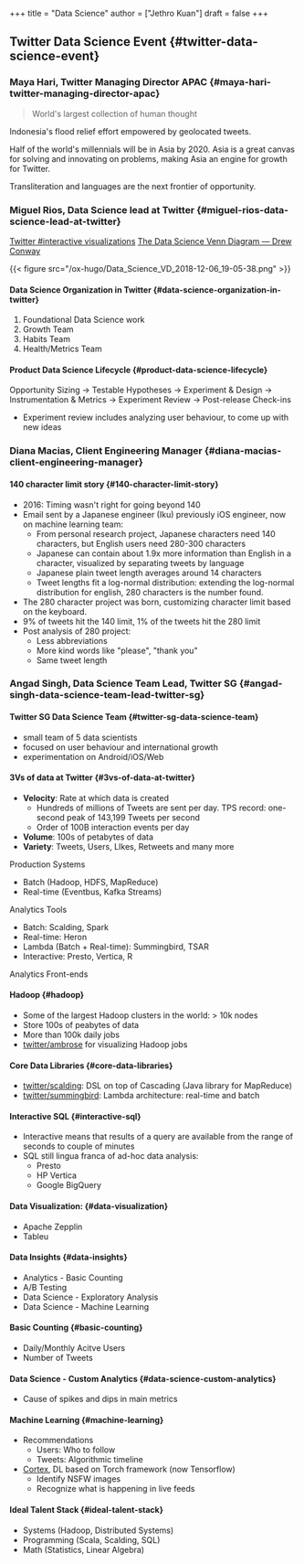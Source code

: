 +++
title = "Data Science"
author = ["Jethro Kuan"]
draft = false
+++

## Twitter Data Science Event {#twitter-data-science-event}

### Maya Hari, Twitter Managing Director APAC {#maya-hari-twitter-managing-director-apac}

> World's largest collection of human thought

Indonesia's flood relief effort empowered by geolocated tweets.

Half of the world's millennials will be in Asia by 2020. Asia is a
great canvas for solving and innovating on problems, making Asia an
engine for growth for Twitter.

Transliteration and languages are the next frontier of opportunity.

### Miguel Rios, Data Science lead at Twitter {#miguel-rios-data-science-lead-at-twitter}

[Twitter #interactive visualizations](https://interactive.twitter.com/)
[The Data Science Venn Diagram — Drew Conway](http://drewconway.com/zia/2013/3/26/the-data-science-venn-diagram)

{{< figure src="/ox-hugo/Data_Science_VD_2018-12-06_19-05-38.png" >}}

#### Data Science Organization in Twitter {#data-science-organization-in-twitter}

1.  Foundational Data Science work
2.  Growth Team
3.  Habits Team
4.  Health/Metrics Team

#### Product Data Science Lifecycle {#product-data-science-lifecycle}

Opportunity Sizing -> Testable Hypotheses -> Experiment & Design ->
Instrumentation & Metrics -> Experiment Review -> Post-release
Check-ins

- Experiment review includes analyzing user behaviour, to come up with
  new ideas

### Diana Macias, Client Engineering Manager {#diana-macias-client-engineering-manager}

#### 140 character limit story {#140-character-limit-story}

- 2016: Timing wasn't right for going beyond 140
- Email sent by a Japanese engineer (Iku) previously iOS engineer,
  now on machine learning team:
  - From personal research project, Japanese characters need 140 characters, but English users need
    280-300 characters
  - Japanese can contain about 1.9x more information than English in a
    character, visualized by separating tweets by language
  - Japanese plain tweet length averages around 14 characters
  - Tweet lengths fit a log-normal distribution: extending the
    log-normal distribution for english, 280 characters is the number found.
- The 280 character project was born, customizing character limit
  based on the keyboard.
- 9% of tweets hit the 140 limit, 1% of the tweets hit the 280 limit
- Post analysis of 280 project:
  - Less abbreviations
  - More kind words like "please", "thank you"
  - Same tweet length

### Angad Singh, Data Science Team Lead, Twitter SG {#angad-singh-data-science-team-lead-twitter-sg}

#### Twitter SG Data Science Team {#twitter-sg-data-science-team}

- small team of 5 data scientists
- focused on user behaviour and international growth
- experimentation on Android/iOS/Web

#### 3Vs of data at Twitter {#3vs-of-data-at-twitter}

- **Velocity**: Rate at which data is created
  - Hundreds of millions of Tweets are sent per day. TPS record:
    one-second peak of 143,199 Tweets per second
  - Order of 100B interaction events per day
- **Volume**: 100s of petabytes of data
- **Variety**: Tweets, Users, LIkes, Retweets and many more

Production Systems

- Batch (Hadoop, HDFS, MapReduce)
- Real-time (Eventbus, Kafka Streams)

Analytics Tools

- Batch: Scalding, Spark
- Real-time: Heron
- Lambda (Batch + Real-time): Summingbird, TSAR
- Interactive: Presto, Vertica, R

Analytics Front-ends

#### Hadoop {#hadoop}

- Some of the largest Hadoop clusters in the world: > 10k nodes
- Store 100s of peabytes of data
- More than 100k daily jobs
- [twitter/ambrose](https://github.com/twitter/ambrose) for visualizing Hadoop jobs

#### Core Data Libraries {#core-data-libraries}

- [twitter/scalding](https://github.com/twitter/scalding): DSL on top of Cascading (Java library for MapReduce)
- [twitter/summingbird](https://github.com/twitter/summingbird): Lambda architecture: real-time and batch

#### Interactive SQL {#interactive-sql}

- Interactive means that results of a query are available from the
  range of seconds to couple of minutes
- SQL still lingua franca of ad-hoc data analysis:
  - Presto
  - HP Vertica
  - Google BigQuery

#### Data Visualization: {#data-visualization}

- Apache Zepplin
- Tableu

#### Data Insights {#data-insights}

- Analytics - Basic Counting
- A/B Testing
- Data Science - Exploratory Analysis
- Data Science - Machine Learning

#### Basic Counting {#basic-counting}

- Daily/Monthly Acitve Users
- Number of Tweets

#### Data Science - Custom Analytics {#data-science-custom-analytics}

- Cause of spikes and dips in main metrics

#### Machine Learning {#machine-learning}

- Recommendations
  - Users: Who to follow
  - Tweets: Algorithmic timeline
- [Cortex](https://cortex.twitter.com/en.html), DL based on Torch framework (now Tensorflow)
  - Identify NSFW images
  - Recognize what is happening in live feeds

#### Ideal Talent Stack {#ideal-talent-stack}

- Systems (Hadoop, Distributed Systems)
- Programming (Scala, Scalding, SQL)
- Math (Statistics, Linear Algebra)
